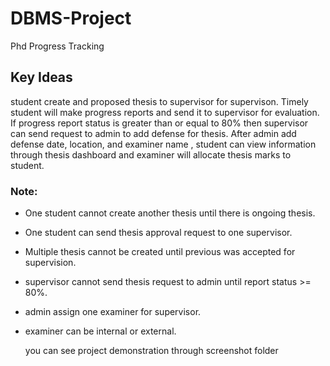 # DBMS-Project

Phd Progress Tracking

## Key Ideas
student create and proposed thesis to supervisor for supervison. Timely student will make progress reports and send it to supervisor for evaluation. If progress report status is greater than or equal to 80% then supervisor can send request to admin to add defense for thesis. After admin add defense date, location, and examiner name , student can view information through thesis dashboard and examiner will allocate thesis marks to student.
### Note:
- One student cannot create another thesis until there is ongoing thesis.
- One student can send thesis approval request to one supervisor.
- Multiple thesis cannot be created until previous was accepted for supervision.
- supervisor cannot send thesis request to admin until report status >= 80%.
- admin assign one examiner for supervisor.
- examiner can be internal or external.

  you can see project demonstration through screenshot folder
